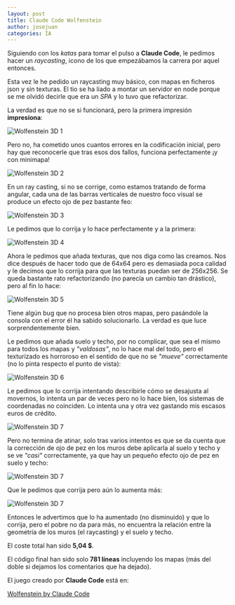 ```yaml
---
layout: post
title: Claude Code Wolfenstein
author: josejuan
categories: IA
---
```


Siguiendo con los _katas_ para tomar el pulso a **Claude Code**, le pedimos hacer un _raycasting_, icono de los que empezábamos la carrera por aquel entonces.

Esta vez le he pedido un raycasting muy básico, con mapas en ficheros json y sin texturas. El tio se ha liado a montar un servidor en node porque se me olvidó decirle que era un _SPA_ y lo tuvo que refactorizar.

La verdad es que no se si funcionará, pero la primera impresión **impresiona**:

![Wolfenstein 3D 1](/images/wolfenstein1.png)

Pero no, ha cometido unos cuantos errores en la codificación inicial, pero hay que reconocerle que tras esos dos fallos, funciona perfectamente ¡y con minimapa!

![Wolfenstein 3D 2](/images/wolfenstein2.png)

En un ray casting, si no se corrige, como estamos tratando de forma angular, cada una de las barras verticales de nuestro foco visual se produce un efecto ojo de pez bastante feo:

![Wolfenstein 3D 3](/images/wolfenstein3.png)

Le pedimos que lo corrija y lo hace perfectamente y a la primera:

![Wolfenstein 3D 4](/images/wolfenstein4.png)

Ahora le pedimos que añada texturas, que nos diga como las creamos. Nos dice después de hacer todo que de 64x64 pero es demasiada poca calidad y le decimos que lo corrija para que las texturas puedan ser de 256x256. Se queda bastante rato refactorizando (no parecía un cambio tan drástico), pero al fin lo hace:

![Wolfenstein 3D 5](/images/wolfenstein5.png)

Tiene algún bug que no procesa bien otros mapas, pero pasándole la consola con el error él ha sabido solucionarlo. La verdad es que luce sorprendentemente bien.

Le pedimos que añada suelo y techo, por no complicar, que sea el mismo para todos los mapas y _"valdosas"_, no lo hace mal del todo, pero el texturizado es horroroso en el sentido de que no se _"mueve"_ correctamente (no lo pinta respecto el punto de vista):

![Wolfenstein 3D 6](/images/wolfenstein6.png)

Le pedimos que lo corrija intentando describirle cómo se desajusta al movernos, lo intenta un par de veces pero no lo hace bien, los sistemas de coordenadas no coinciden. Lo intenta una y otra vez gastando mis escasos euros de crédito.

![Wolfenstein 3D 7](/images/wolfenstein7.png)

Pero no termina de atinar, solo tras varios intentos es que se da cuenta que la corrección de ojo de pez en los muros debe aplicarla al suelo y techo y se ve _"casi"_ correctamente, ya que hay un pequeño efecto ojo de pez en suelo y techo:

![Wolfenstein 3D 7](/images/wolfenstein8.png)

Que le pedimos que corrija pero aún lo aumenta más:

![Wolfenstein 3D 7](/images/wolfenstein9.png)

Entonces le advertimos que lo ha aumentado (no disminuido) y que lo corrija, pero el pobre no da para más, no encuentra la relación entre la geometría de los muros (el raycasting) y el suelo y techo.

El coste total han sido **5,04 $**.

El código final han sido solo **781 líneas** incluyendo los mapas (más del doble si dejamos los comentarios que ha dejado).

El juego creado por **Claude Code** está en:

[Wolfenstein by Claude Code](/static/wolfenstein/index.html)
